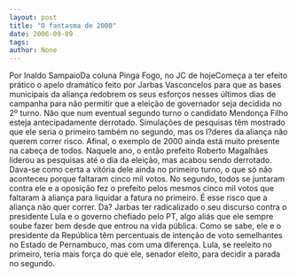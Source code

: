```yaml
---
layout: post
title: "O fantasma de 2000"
date: 2006-09-09
tags: 
author: None
---
```

Por Inaldo SampaioDa coluna Pinga Fogo, no JC de hojeComeça a ter efeito prático o apelo dramático feito por Jarbas Vasconcelos para que as bases municipais da aliança redobrem os seus esforços nesses últimos dias de campanha para não permitir que a eleição de governador seja decidida no 2º turno. Não que num eventual segundo turno o candidato Mendonça Filho esteja antecipadamente derrotado. Simulações de pesquisas têm mostrado que ele seria o primeiro também no segundo, mas os l?deres da aliança não querem correr risco. Afinal, o exemplo de 2000 ainda está muito presente na cabeça de todos. Naquele ano, o então prefeito Roberto Magalhães liderou as pesquisas até o dia da eleição, mas acabou sendo derrotado. Dava-se como certa a vitória dele ainda no primeiro turno, o que só não aconteceu porque faltaram cinco mil votos. No segundo, todos se juntaram contra ele e a oposição fez o prefeito pelos mesmos cinco mil votos que faltaram à aliança para liquidar a fatura no primeiro. É esse risco que a aliança não quer correr. Da? Jarbas ter radicalizado o seu discurso contra o presidente Lula e o governo chefiado pelo PT, algo aliás que ele sempre soube fazer bem desde que entrou na vida pública. Como se sabe, ele e o presidente da República têm percentuais de intenção de voto semelhantes no Estado de Pernambuco, mas com uma diferença. Lula, se reeleito no primeiro, teria mais força do que ele, senador eleito, para decidir a parada no segundo. 